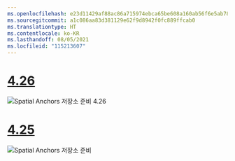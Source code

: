 ```yaml
---
ms.openlocfilehash: e23d11429af88ac86a715974ebca65be608a160ab56f6e5ab78e5eacaefed19c
ms.sourcegitcommit: a1c086aa83d381129e62f9d8942f0fc889ffcab0
ms.translationtype: HT
ms.contentlocale: ko-KR
ms.lasthandoff: 08/05/2021
ms.locfileid: "115213607"
---
```

# <a name="426"></a>[4.26](#tab/426)

![Spatial Anchors 저장소 준비 4.26](../images/local-spatial-anchors-img-01.png)

# <a name="425"></a>[4.25](#tab/425)

![Spatial Anchors 저장소 준비](../images/unreal-spatialanchors-store-ready.PNG)
